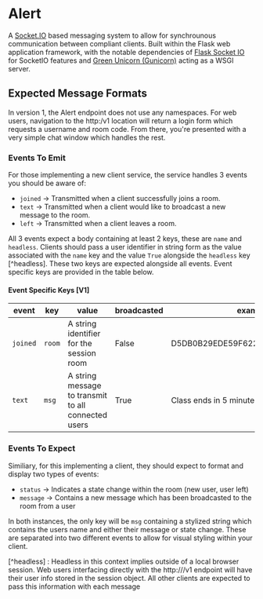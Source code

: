 # Alert

A [Socket.IO](https://socket.io) based messaging system to allow for synchrounous communication between compliant clients. Built within the Flask web application framework, with the notable dependencies of [Flask Socket IO](https://flask-socketio.readthedocs.io) for SocketIO features and [Green Unicorn (Gunicorn)](https://gunicorn.org) acting as a WSGI server.

## Expected Message Formats
In version 1, the Alert endpoint does not use any namespaces. For web users, navigation to the http:<domain>/v1 location will return a login form which requests a username and room code. From there, you're presented with a very simple chat window which handles the rest. 

### Events To Emit
For those implementing a new client service, the service handles 3 events you should be aware of: 
* `joined` -> Transmitted when a client successfully joins a room.
* `text` -> Transmitted when a client would like to broadcast a new message to the room.
* `left` -> Transmitted when a client leaves a room.


All 3 events expect a body containing at least 2 keys, these are `name` and `headless`. Clients should pass a user identifier in string form as the value associated with the `name` key and the value `True` alongside the `headless` key [^headless]. These two keys are expected alongside all events. Event specific keys are provided in the table below.

#### Event Specific Keys [V1]
| __event__ | __key__ | __value__                                           | __broadcasted__ | __example__                      |
|-----------|---------|-----------------------------------------------------|-----------------|----------------------------------|
| `joined`  | `room`  | A string identifier for the session room            | False           | D5DB0B29EDE59F622165402CA116CCFF |
| `text`    | `msg`   | A string message to transmit to all connected users | True            | Class ends in 5 minutes          |


### Events To Expect
Similiary, for this implementing a client, they should expect to format and display two types of events:
* `status` -> Indicates a state change within the room (new user, user left)
* `message` -> Contains a new message which has been broadcasted to the room from a user

In both instances, the only key will be `msg` containing a stylized string which contains the users name and either their message or state change. These are separated into two different events to allow for visual styling within your client.


[^headless] : Headless in this context implies outside of a local browser session. Web users interfacing directly with the http://<domain>/v1 endpoint will have their user info stored in the session object. All other clients are expected to pass this information with each message